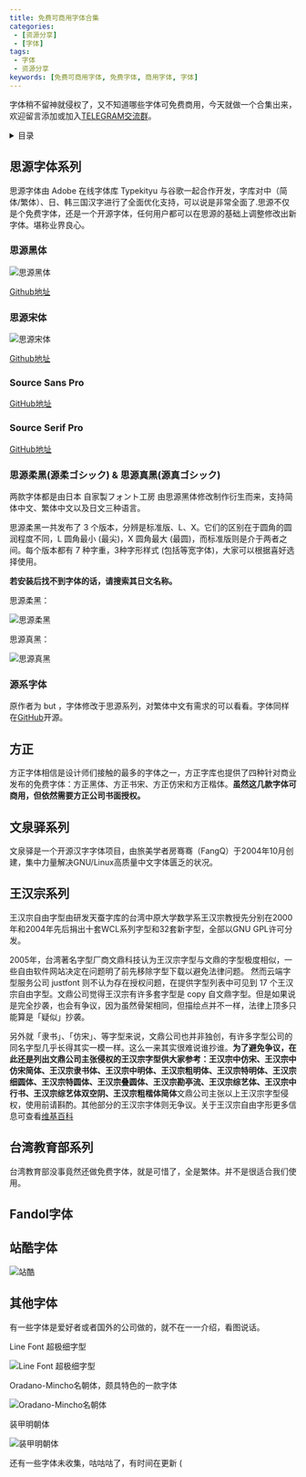 ```yaml
---
title: 免费可商用字体合集
categories: 
 - [资源分享]
 - [字体]
tags:
 - 字体
 - 资源分享
keywords: [免费可商用字体, 免费字体, 商用字体, 字体]
---
```


字体稍不留神就侵权了，又不知道哪些字体可免费商用，今天就做一个合集出来，欢迎留言添加或加入[TELEGRAM交流群](https://t.me/fontclub)。

<!-- more -->

<details><summary>目录</summary>
- [思源字体系列](#%E6%80%9D%E6%BA%90%E5%AD%97%E4%BD%93%E7%B3%BB%E5%88%97)
  - [思源黑体](#%E6%80%9D%E6%BA%90%E9%BB%91%E4%BD%93)
  - [思源宋体](#%E6%80%9D%E6%BA%90%E5%AE%8B%E4%BD%93)
  - [Source Sans Pro](#source-sans-pro)
  - [Source Serif Pro](#source-serif-pro)
  - [思源柔黑(源柔ゴシック) & 思源真黑(源真ゴシック)](#%E6%80%9D%E6%BA%90%E6%9F%94%E9%BB%91%E6%BA%90%E6%9F%94%E3%82%B4%E3%82%B7%E3%83%83%E3%82%AF--%E6%80%9D%E6%BA%90%E7%9C%9F%E9%BB%91%E6%BA%90%E7%9C%9F%E3%82%B4%E3%82%B7%E3%83%83%E3%82%AF)
  - [源系字体](#%E6%BA%90%E7%B3%BB%E5%AD%97%E4%BD%93)
- [方正](#%E6%96%B9%E6%AD%A3)
- [文泉驿系列](#%E6%96%87%E6%B3%89%E9%A9%BF%E7%B3%BB%E5%88%97)
- [王汉宗系列](#%E7%8E%8B%E6%B1%89%E5%AE%97%E7%B3%BB%E5%88%97)
- [台湾教育部系列](#%E5%8F%B0%E6%B9%BE%E6%95%99%E8%82%B2%E9%83%A8%E7%B3%BB%E5%88%97)
- [Fandol字体](#fandol%E5%AD%97%E4%BD%93)
- [站酷字体](#%E7%AB%99%E9%85%B7%E5%AD%97%E4%BD%93)
- [其他字体](#%E5%85%B6%E4%BB%96%E5%AD%97%E4%BD%93)
</details>

## 思源字体系列

思源字体由 Adobe 在线字体库 Typekityu 与谷歌一起合作开发，字库对中（简体/繁体）、日、韩三国汉字进行了全面优化支持，可以说是非常全面了.思源不仅是个免费字体，还是一个开源字体，任何用户都可以在思源的基础上调整修改出新字体。堪称业界良心。

### 思源黑体

![思源黑体](https://blog-1253491707.piccd.myqcloud.com/imgs/20190118164256.png/style)

[Github地址](https://github.com/adobe-fonts/source-han-sans/tree/release)

### 思源宋体

![思源宋体](https://blog-1253491707.piccd.myqcloud.com/imgs/20190118164436.png/style)

[Github地址](https://github.com/adobe-fonts/source-han-serif/tree/release)

### Source Sans Pro

[GitHub地址](https://github.com/adobe-fonts/source-sans-pro/releases)

### Source Serif Pro

[GitHub地址](https://github.com/adobe-fonts/source-serif-pro/releases)

### 思源柔黑(源柔ゴシック) & 思源真黑(源真ゴシック)

两款字体都是由日本 自家製フォント工房 由思源黑体修改制作衍生而来，支持简体中文、繁体中文以及日文三种语言。

思源柔黑一共发布了 3 个版本，分辨是标准版、L、X。它们的区别在于圆角的圆润程度不同，L 圆角最小 (最尖)，X 圆角最大 (最圆)，而标准版则是介于两者之间。每个版本都有 7 种字重，3种字形样式 (包括等宽字体)，大家可以根据喜好选择使用。

**若安装后找不到字体的话，请搜索其日文名称。**

思源柔黑：

![思源柔黑](https://blog-1253491707.piccd.myqcloud.com/imgs/20190118164540.png/style)

思源真黑：

![思源真黑](https://blog-1253491707.piccd.myqcloud.com/imgs/20190118164727.png/style)

### 源系字体

原作者为 but ，字体修改于思源系列，对繁体中文有需求的可以看看。字体同样在[GitHub](https://github.com/ButTaiwan)开源。

## 方正

方正字体相信是设计师们接触的最多的字体之一，方正字库也提供了四种针对商业发布的免费字体：方正黑体、方正书宋、方正仿宋和方正楷体。**虽然这几款字体可商用，但依然需要方正公司书面授权。**

## 文泉驿系列

文泉驿是一个开源汉字字体项目，由旅美学者房骞骞（FangQ）于2004年10月创建，集中力量解决GNU/Linux高质量中文字体匮乏的状况。

## 王汉宗系列

王汉宗自由字型由研发天蚕字库的台湾中原大学数学系王汉宗教授先分别在2000年和2004年先后捐出十套WCL系列字型和32套新字型，全部以GNU GPL许可分发。

2005年，台湾著名字型厂商文鼎科技认为王汉宗字型与文鼎的字型极度相似，一些自由软件网站决定在问题明了前先移除字型下载以避免法律问题。 然而云端字型服务公司 justfont 则不认为存在授权问题，在提供字型列表中可见到 17 个王汉宗自由字型。文鼎公司觉得王汉宗有许多套字型是 copy 自文鼎字型。但是如果说是完全抄袭，也会有争议，因为虽然骨架相同，但描绘点并不一样，法律上顶多只能算是「疑似」抄袭。

另外就「隶书」、「仿宋」、等字型来说，文鼎公司也并非独创，有许多字型公司的同名字型几乎长得其实一模一样。这么一来其实很难说谁抄谁。**为了避免争议，在此还是列出文鼎公司主张侵权的王汉宗字型供大家参考：王汉宗中仿宋、王汉宗中仿宋简体、王汉宗隶书体、王汉宗中明体、王汉宗粗明体、王汉宗特明体、王汉宗细圆体、王汉宗特圆体、王汉宗叠圆体、王汉宗勘亭流、王汉宗综艺体、王汉宗中行书、王汉宗综艺体双空阴、王汉宗粗楷体简体**文鼎公司主张以上王汉宗字型侵权，使用前请斟酌。其他部分的王汉宗字体则无争议。关于王汉宗自由字形更多信息可查看[维基百科](https://zh.wikipedia.org/wiki/%E7%8E%8B%E6%BC%A2%E5%AE%97%E8%87%AA%E7%94%B1%E5%AD%97%E5%9E%8B)

## 台湾教育部系列

台湾教育部没事竟然还做免费字体，就是可惜了，全是繁体。并不是很适合我们使用。

## Fandol字体

## 站酷字体

![站酷](https://blog-1253491707.piccd.myqcloud.com/imgs/20190118170216.png/style)

## 其他字体

有一些字体是爱好者或者国外的公司做的，就不在一一介绍，看图说话。

Line Font 超极细字型

![Line Font 超极细字型](https://blog-1253491707.piccd.myqcloud.com/imgs/20190118163450.png/style)

Oradano-Mincho名朝体，颇具特色的一款字体

![Oradano-Mincho名朝体](https://blog-1253491707.piccd.myqcloud.com/imgs/20190118163804.png/style)

装甲明朝体

![装甲明朝体](https://blog-1253491707.piccd.myqcloud.com/imgs/20190118163938.png/style)

还有一些字体未收集，咕咕咕了，有时间在更新 \(